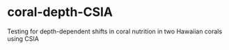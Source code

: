 # coral-depth-CSIA
Testing for depth-dependent shifts in coral nutrition in two Hawaiian corals using CSIA
